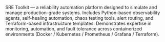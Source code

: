 SRE Toolkit — a reliability automation platform designed to simulate and manage production-grade systems. Includes Python-based observability agents, self-healing automation, chaos testing tools, alert routing, and Terraform-based infrastructure templates. Demonstrates expertise in monitoring, automation, and fault tolerance across containerized environments (Docker / Kubernetes / Prometheus / Grafana / Terraform).
